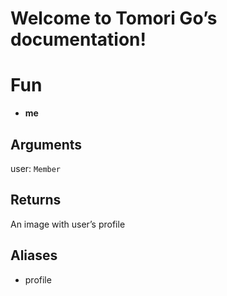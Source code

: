 # Welcome to Tomori Go’s documentation!

# Fun


* **me**

## Arguments

user: `Member`

## Returns

An image with user’s profile

## Aliases


* profile
